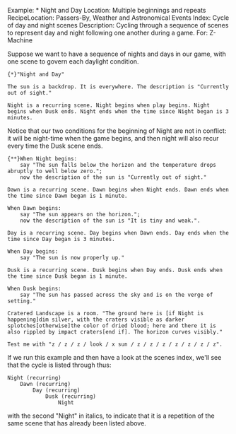 Example: * Night and Day
Location: Multiple beginnings and repeats
RecipeLocation: Passers-By, Weather and Astronomical Events
Index: Cycle of day and night scenes
Description: Cycling through a sequence of scenes to represent day and night following one another during a game.
For: Z-Machine

  
Suppose we want to have a sequence of nights and days in our game, with one scene to govern each daylight condition.

  

``` inform7
{*}"Night and Day"

The sun is a backdrop. It is everywhere. The description is "Currently out of sight."

Night is a recurring scene. Night begins when play begins. Night begins when Dusk ends. Night ends when the time since Night began is 3 minutes.
```

  
Notice that our two conditions for the beginning of Night are not in conflict: it will be night-time when the game begins, and then night will also recur every time the Dusk scene ends.

  

``` inform7
{**}When Night begins:
	say "The sun falls below the horizon and the temperature drops abruptly to well below zero.";
	now the description of the sun is "Currently out of sight."

Dawn is a recurring scene. Dawn begins when Night ends. Dawn ends when the time since Dawn began is 1 minute.

When Dawn begins:
	say "The sun appears on the horizon.";
	now the description of the sun is "It is tiny and weak.".

Day is a recurring scene. Day begins when Dawn ends. Day ends when the time since Day began is 3 minutes.

When Day begins:
	say "The sun is now properly up."

Dusk is a recurring scene. Dusk begins when Day ends. Dusk ends when the time since Dusk began is 1 minute.

When Dusk begins:
	say "The sun has passed across the sky and is on the verge of setting."

Cratered Landscape is a room. "The ground here is [if Night is happening]dim silver, with the craters visible as darker splotches[otherwise]the color of dried blood; here and there it is also rippled by impact craters[end if]. The horizon curves visibly."

Test me with "z / z / z / look / x sun / z / z / z / z / z / z / z".
```

  
If we run this example and then have a look at the scenes index, we'll see that the cycle is listed through thus:

  

``` inform7
Night (recurring)
	Dawn (recurring)
		Day (recurring)
			Dusk (recurring)
				Night
```

  
with the second "Night" in italics, to indicate that it is a repetition of the same scene that has already been listed above.

